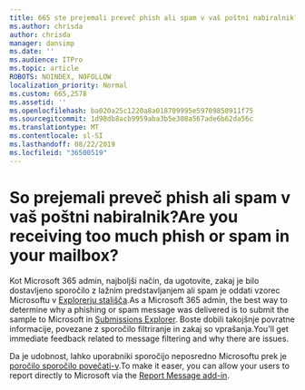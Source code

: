 ```yaml
---
title: 665 ste prejemali preveč phish ali spam v vaš poštni nabiralnik?
ms.author: chrisda
author: chrisda
manager: dansimp
ms.date: ''
ms.audience: ITPro
ms.topic: article
ROBOTS: NOINDEX, NOFOLLOW
localization_priority: Normal
ms.custom: 665,2578
ms.assetid: ''
ms.openlocfilehash: ba020a25c1220a8a018709995e59709850911f75
ms.sourcegitcommit: 1d98db8acb9959aba3b5e308a567ade6b62da56c
ms.translationtype: MT
ms.contentlocale: sl-SI
ms.lasthandoff: 08/22/2019
ms.locfileid: "36500519"
---
```

# <a name="are-you-receiving-too-much-phish-or-spam-in-your-mailbox"></a><span data-ttu-id="2528a-102">So prejemali preveč phish ali spam v vaš poštni nabiralnik?</span><span class="sxs-lookup"><span data-stu-id="2528a-102">Are you receiving too much phish or spam in your mailbox?</span></span>

<span data-ttu-id="2528a-103">Kot Microsoft 365 admin, najboljši način, da ugotovite, zakaj je bilo dostavljeno sporočilo z lažnim predstavljanjem ali spam je oddati vzorec Microsoftu v [Explorerju stališča](https://protection.office.com/reportsubmission).</span><span class="sxs-lookup"><span data-stu-id="2528a-103">As a Microsoft 365 admin, the best way to determine why a phishing or spam message was delivered is to submit the sample to Microsoft in [Submissions Explorer](https://protection.office.com/reportsubmission).</span></span> <span data-ttu-id="2528a-104">Boste dobili takojšnje povratne informacije, povezane z sporočilo filtriranje in zakaj so vprašanja.</span><span class="sxs-lookup"><span data-stu-id="2528a-104">You'll get immediate feedback related to message filtering and why there are issues.</span></span>

<span data-ttu-id="2528a-105">Da je udobnost, lahko uporabniki sporočijo neposredno Microsoftu prek je [poročilo sporočilo povečati-v](https://appsource.microsoft.com/product/office/WA104381180?src=office&tab=Overview).</span><span class="sxs-lookup"><span data-stu-id="2528a-105">To make it easer, you can allow your users to report directly to Microsoft via the [Report Message add-in](https://appsource.microsoft.com/product/office/WA104381180?src=office&tab=Overview).</span></span>

